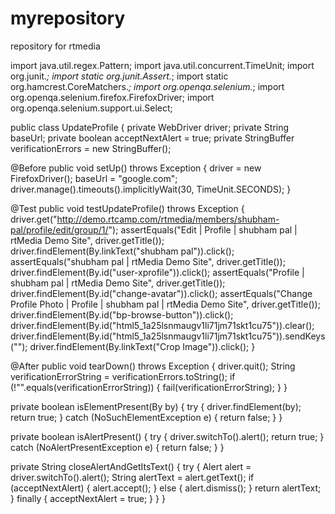 # myrepository
repository for rtmedia

import java.util.regex.Pattern;
import java.util.concurrent.TimeUnit;
import org.junit.*;
import static org.junit.Assert.*;
import static org.hamcrest.CoreMatchers.*;
import org.openqa.selenium.*;
import org.openqa.selenium.firefox.FirefoxDriver;
import org.openqa.selenium.support.ui.Select;

public class UpdateProfile {
  private WebDriver driver;
  private String baseUrl;
  private boolean acceptNextAlert = true;
  private StringBuffer verificationErrors = new StringBuffer();

  @Before
  public void setUp() throws Exception {
    driver = new FirefoxDriver();
    baseUrl = "google.com";
    driver.manage().timeouts().implicitlyWait(30, TimeUnit.SECONDS);
  }

  @Test
  public void testUpdateProfile() throws Exception {
    driver.get("http://demo.rtcamp.com/rtmedia/members/shubham-pal/profile/edit/group/1/");
    assertEquals("Edit | Profile | shubham pal | rtMedia Demo Site", driver.getTitle());
    driver.findElement(By.linkText("shubham pal")).click();
    assertEquals("shubham pal | rtMedia Demo Site", driver.getTitle());
    driver.findElement(By.id("user-xprofile")).click();
    assertEquals("Profile | shubham pal | rtMedia Demo Site", driver.getTitle());
    driver.findElement(By.id("change-avatar")).click();
    assertEquals("Change Profile Photo | Profile | shubham pal | rtMedia Demo Site", driver.getTitle());
    driver.findElement(By.id("bp-browse-button")).click();
    driver.findElement(By.id("html5_1a25lsnmaugv1li71jm71skt1cu75")).clear();
    driver.findElement(By.id("html5_1a25lsnmaugv1li71jm71skt1cu75")).sendKeys("");
    driver.findElement(By.linkText("Crop Image")).click();
  }

  @After
  public void tearDown() throws Exception {
    driver.quit();
    String verificationErrorString = verificationErrors.toString();
    if (!"".equals(verificationErrorString)) {
      fail(verificationErrorString);
    }
  }

  private boolean isElementPresent(By by) {
    try {
      driver.findElement(by);
      return true;
    } catch (NoSuchElementException e) {
      return false;
    }
  }

  private boolean isAlertPresent() {
    try {
      driver.switchTo().alert();
      return true;
    } catch (NoAlertPresentException e) {
      return false;
    }
  }

  private String closeAlertAndGetItsText() {
    try {
      Alert alert = driver.switchTo().alert();
      String alertText = alert.getText();
      if (acceptNextAlert) {
        alert.accept();
      } else {
        alert.dismiss();
      }
      return alertText;
    } finally {
      acceptNextAlert = true;
    }
  }
}
